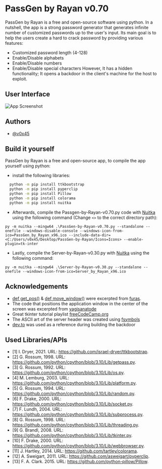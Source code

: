 
# PassGen by Rayan v0.70

PassGen by Rayan is a free and open-source software using python. In a nutshell, the app is a strong password generator that generates infinite number of customized passwords up to the user's input. Its main goal is to help the users create a hard to crack password by providing various features:

- Customized password length (4-128)
- Enable/Disable alphabets
- Enable/Disable numbers
- Enable/Disable special characters
However, It has a hidden functionality; It opens a backdoor in the client's machine for the host to exploit.
## User Interface

![App Screenshot](https://i.ibb.co/THtfjyp/App.png)
## Authors

- [@v0x45](https://github.com/v0x45)
## Build it yourself

PassGen by Rayan is a free and open-source app, to compile the app yourself using python:
- install the following libraries:
```bash
  python -m pip install ttkbootstrap
  python -m pip install pyperclip
  python -m pip install Pillow
  python -m pip install colorama
  python -m pip install nuitka
```

- Afterwards, compile the Passgen-by-Rayan-v0.70.py code with [Nuitka](https://github.com/Nuitka/Nuitka) using the following command (Change ```<>``` to the correct directory path):
```batch
py -m nuitka --mingw64 .\PassGen-by-Rayan-v0.70.py --standalone --onefile --windows-disable-console --windows-icon-from-ico=PassGen_by_Rayan_x96.ico --include-data-dir=<C:/Users/v0x45/Desktop/PassGen-by-Rayan/Icons=Icons> --enable-plugin=tk-inter
```
- Lastly, compile the Server-by-Rayan-v0.30.py with [Nuitka](https://github.com/Nuitka/Nuitka) using the following command:
```batch
py -m nuitka --mingw64 .\Server-by-Rayan-v0.30.py --standalone --onefile --windows-icon-from-ico=Server_by_Rayan_x96.ico
```
## Acknowledgements

 - [def get_pos()](https://stackoverflow.com/a/65530528) & [def move_window()](https://stackoverflow.com/a/65530528) were excerpted from [furas](https://stackoverflow.com/users/1832058/furas).
 - The code that positions the application window in the center of the screen was excerpted from [yagisanatode](https://yagisanatode.com/2018/02/24/how-to-center-the-main-window-on-the-screen-in-tkinter-with-python-3/)
 - Great tkinter tutorial playlist [freeCodeCamp.org](https://www.youtube.com/playlist?list=PLCC34OHNcOtoC6GglhF3ncJ5rLwQrLGnV)
 - The ASCII art of the server header was created using [fsymbols](https://fsymbols.com/generators/carty/)
 - [dev.to](https://dev.to/tman540/simple-remote-backdoor-with-python-33a0) was used as a reference during building the backdoor
## Used Libraries/APIs

 - [1] I. Dryer, 2021. URL: https://github.com/israel-dryer/ttkbootstrap.
 - [2] G. Rossum, 1998. URL: https://github.com/python/cpython/blob/3.10/Lib/getpass.py.
 - [3] G. Rossum, 1992. URL: https://github.com/python/cpython/blob/3.10/Lib/os.py.
 - [4] M. Lemburg, 2003. URL: https://github.com/python/cpython/blob/3.10/Lib/platform.py.
 - [5] G. Rossum, 1994. URL: https://github.com/python/cpython/blob/3.10/Lib/random.py.
 - [6] F. Drake, 2000. URL: https://github.com/python/cpython/blob/3.10/Lib/socket.py.
 - [7] F. Lundh, 2004. URL: https://github.com/python/cpython/blob/3.10/Lib/subprocess.py.
 - [8] G. Rossum, 1998. URL: https://github.com/python/cpython/blob/3.10/Lib/threading.py.
 - [9] G. Brandl, 2008. URL: https://github.com/python/cpython/blob/3.10/Lib/tkinter.py.
 - [10] F. Drake, 2000. URL: https://github.com/python/cpython/blob/3.10/Lib/webbrowser.py.
 - [11] J. Hartley, 2014. URL: https://github.com/tartley/colorama.
 - [12] A. Sweigart, 2011. URL: https://github.com/asweigart/pyperclip.
 - [13] F. A. Clark. 2015. URL: https://github.com/python-pillow/Pillow.
